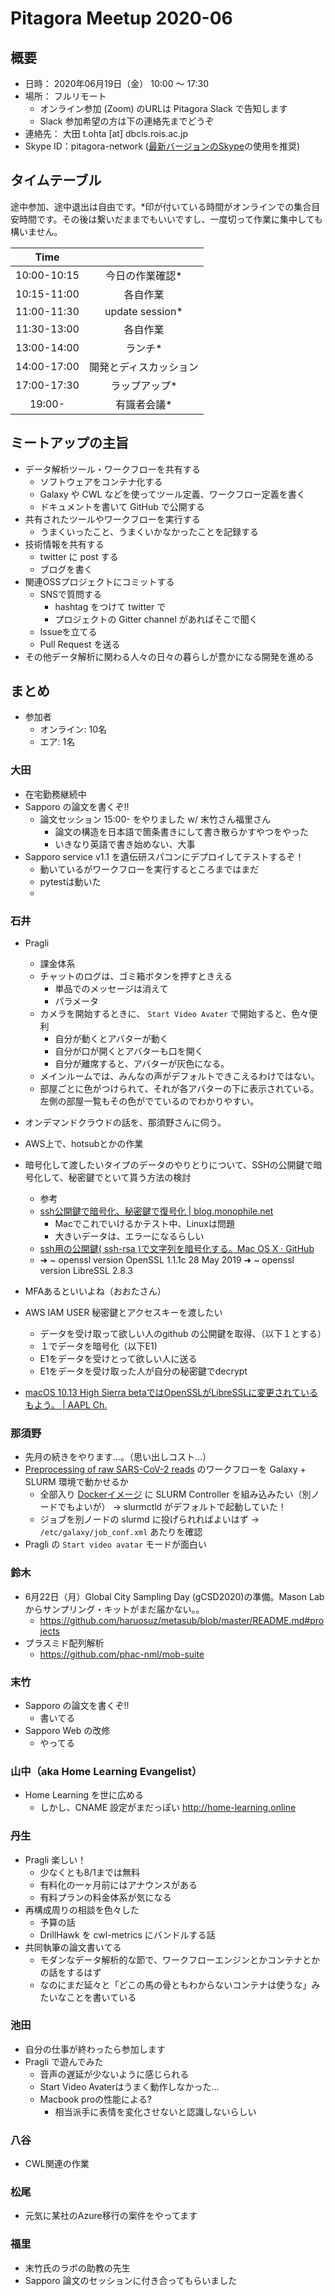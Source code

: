 # Pitagora Meetup 2020-06

## 概要

- 日時： 2020年06月19日（金） 10:00 〜 17:30
- 場所： フルリモート
  - オンライン参加 (Zoom) のURLは Pitagora Slack で告知します
  - Slack 参加希望の方は下の連絡先までどうぞ
- 連絡先： 大田 t.ohta [at] dbcls.rois.ac.jp
- Skype ID：pitagora-network ([最新バージョンのSkype](http://www.skype.com/ja/)の使用を推奨)

## タイムテーブル

途中参加、途中退出は自由です。\*印が付いている時間がオンラインでの集合目安時間です。その後は繋いだままでもいいですし、一度切って作業に集中しても構いません。

|Time||
|:---:|:---:|
|10:00-10:15|今日の作業確認*|
|10:15-11:00|各自作業|
|11:00-11:30|update session*|
|11:30-13:00|各自作業|
|13:00-14:00|ランチ*|
|14:00-17:00|開発とディスカッション|
|17:00-17:30|ラップアップ*|
|19:00-|有識者会議*|

## ミートアップの主旨

- データ解析ツール・ワークフローを共有する
  - ソフトウェアをコンテナ化する
  - Galaxy や CWL などを使ってツール定義、ワークフロー定義を書く
  - ドキュメントを書いて GitHub で公開する
- 共有されたツールやワークフローを実行する
  - うまくいったこと、うまくいかなかったことを記録する
- 技術情報を共有する
  - twitter に post する
  - ブログを書く
- 関連OSSプロジェクトにコミットする
  - SNSで質問する
    - hashtag をつけて twitter で
    - プロジェクトの Gitter channel があればそこで聞く
  - Issueを立てる
  - Pull Request を送る
- その他データ解析に関わる人々の日々の暮らしが豊かになる開発を進める

## まとめ

- 参加者
  - オンライン: 10名
  - エア: 1名

### 大田

- 在宅勤務継続中
- Sapporo の論文を書くぞ!!
  - 論文セッション 15:00- をやりました w/ 末竹さん福里さん
      - 論文の構造を日本語で箇条書きにして書き散らかすやつをやった
      - いきなり英語で書き始めない、大事
- Sapporo service v1.1 を遺伝研スパコンにデプロイしてテストするぞ！
  - 動いているがワークフローを実行するところまではまだ
  - pytestは動いた
  -

### 石井

- Pragli
    - 課金体系
    - チャットのログは、ゴミ箱ボタンを押すときえる
        - 単品でのメッセージは消えて
        - パラメータ
    - カメラを開始するときに、 `Start Video Avater` で開始すると、色々便利
        - 自分が動くとアバターが動く
        - 自分が口が開くとアバターも口を開く
        - 自分が離席すると、アバターが灰色になる。
    - メインルームでは、みんなの声がデフォルトできこえるわけではない。
    - 部屋ごとに色がつけられて、それが各アバターの下に表示されている。左側の部屋一覧もその色がでているのでわかりやすい。
- オンデマンドクラウドの話を、那須野さんに伺う。
- AWS上で、hotsubとかの作業
- 暗号化して渡したいタイプのデータのやりとりについて、SSHの公開鍵で暗号化して、秘密鍵でといて貰う方法の検討
    - 参考
    - [ssh公開鍵で暗号化、秘密鍵で復号化 \| blog\.monophile\.net](https://blog.monophile.net/posts/20170531_pubkey_encryption.html)
        - Macでこれでいけるかテスト中、Linuxは問題
        - 大きいデータは、エラーになるらしい
    - [ssh用の公開鍵\( ssh\-rsa \)で文字列を暗号化する。Mac OS X · GitHub](https://gist.github.com/shgeta/d91a4a2a15fbe39f716c)
    - ➜  ~ openssl version
OpenSSL 1.1.1c  28 May 2019
➜  ~ openssl version
LibreSSL 2.8.3

- MFAあるといいよね（おおたさん）
- AWS IAM USER 秘密鍵とアクセスキーを渡したい
    - データを受け取って欲しい人のgithub の公開鍵を取得、（以下１とする）
    - １でデータを暗号化（以下E1)
    - E1をデータを受けとって欲しい人に送る
    - E1をデータを受け取った人が自分の秘密鍵でdecrypt

- [macOS 10\.13 High Sierra betaではOpenSSLがLibreSSLに変更されているもよう。 \| AAPL Ch\.](https://applech2.com/archives/20170619-high-sierra-switch-ssl-library-openssl-to-libressl.html)


### 那須野

- 先月の続きをやります…。（思い出しコスト…）
- [Preprocessing of raw SARS-CoV-2 reads](https://covid19.galaxyproject.org/genomics/1-PreProcessing/) のワークフローを Galaxy + SLURM 環境で動かせるか
    - 全部入り [Dockerイメージ](https://covid19.galaxyproject.org/genomics/deploy/#docker) に SLURM Controller を組み込みたい（別ノードでもよいが） → slurmctld がデフォルトで起動していた！
    - ジョブを別ノードの slurmd に投げられればよいはず → `/etc/galaxy/job_conf.xml` あたりを確認
- Pragli の `Start video avatar` モードが面白い

### 鈴木

- 6月22日（月）Global City Sampling Day (gCSD2020)の準備。Mason Labからサンプリング・キットがまだ届かない。。
  - https://github.com/haruosuz/metasub/blob/master/README.md#projects
- プラスミド配列解析
  - https://github.com/phac-nml/mob-suite


### 末竹

- Sapporo の論文を書くぞ!!
    - 書いてる
- Sapporo Web の改修
    - やってる

### 山中（aka Home Learning Evangelist）

- Home Learning を世に広める
    - しかし、CNAME 設定がまだっぽい http://home-learning.online

### 丹生

- Pragli 楽しい！
    - 少なくとも8/1までは無料
    - 有料化の一ヶ月前にはアナウンスがある
    - 有料プランの料金体系が気になる
- 再構成周りの相談を色々した
    - 予算の話
    - DrillHawk を cwl-metrics にバンドルする話
- 共同執筆の論文書いてる
    - モダンなデータ解析的な節で、ワークフローエンジンとかコンテナとかの話をするはず
    - なのにまだ延々と「どこの馬の骨ともわからないコンテナは使うな」みたいなことを書いている

### 池田

- 自分の仕事が終わったら参加します
- Pragli で遊んでみた
    - 音声の遅延が少ないように感じられる
    - Start Video Avaterはうまく動作しなかった...
    - Macbook proの性能による?
        - 相当派手に表情を変化させないと認識しないらしい

### 八谷

- CWL関連の作業

### 松尾

- 元気に某社のAzure移行の案件をやってます

### 福里

- 末竹氏のラボの助教の先生
- Sapporo 論文のセッションに付き合ってもらいました
